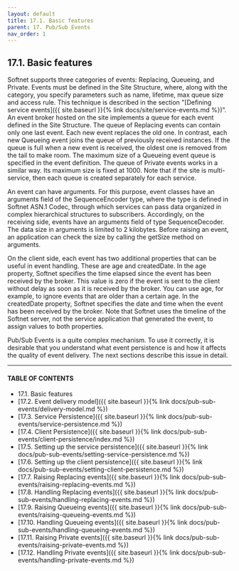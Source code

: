 ```yaml
---
layout: default
title: 17.1. Basic features
parent: 17. Pub/Sub Events
nav_order: 1
---
```


## 17.1. Basic features

Softnet supports three categories of events: Replacing, Queueing, and Private. Events must be defined in the Site Structure, where, along with the category, you specify parameters such as name, lifetime, max queue size and access rule. This technique is described in the section "[Defining service events]({{ site.baseurl }}{% link docs/site/service-events.md %})". An event broker hosted on the site implements a queue for each event defined in the Site Structure. The queue of Replacing events can contain only one last event. Each new event replaces the old one. In contrast, each new Queueing event joins the queue of previously received instances. If the queue is full when a new event is received, the oldest one is removed from the tail to make room. The maximum size of a Queueing event queue is specified in the event definition. The queue of Private events works in a similar way. Its maximum size is fixed at 1000. Note that if the site is multi-service, then each queue is created separately for each service.  

An event can have arguments. For this purpose, event classes have an <span class="field">arguments</span> field of the <span class="datatype">SequenceEncoder</span> type, where the type is defined in Softnet ASN.1 Codec, through which services can pass data organized in complex hierarchical structures to subscribers. Accordingly, on the receiving side, events have an <span class="field">arguments</span> field of type <span class="datatype">SequenceDecoder</span>. The data size in <span class="field">arguments</span> is limited to 2 kilobytes. Before raising an event, an application can check the size by calling the <span class="method">getSize</span> method on <span class="field">arguments</span>.  

On the client side, each event has two additional properties that can be useful in event handling. These are <span class="field">age</span> and <span class="field">createdDate</span>. In the <span class="field">age</span> property, Softnet specifies the time elapsed since the event has been received by the broker. This value is zero if the event is sent to the client without delay as soon as it is received by the broker. You can use <span class="field">age</span>, for example, to ignore events that are older than a certain age. In the <span class="field">createdDate</span> property, Softnet specifies the date and time when the event has been received by the broker. Note that Softnet uses the timeline of the Softnet server, not the service application that generated the event, to assign values to both properties.  

Pub/Sub Events is a quite complex mechanism. To use it correctly, it is desirable that you understand what event persistence is and how it affects the quality of event delivery. The next sections describe this issue in detail.

---
#### TABLE OF CONTENTS
* 17.1. Basic features
* [17.2. Event delivery model]({{ site.baseurl }}{% link docs/pub-sub-events/delivery-model.md %})
* [17.3. Service Persistence]({{ site.baseurl }}{% link docs/pub-sub-events/service-persistence.md %})
* [17.4. Client Persistence]({{ site.baseurl }}{% link docs/pub-sub-events/client-persistence/index.md %})
* [17.5. Setting up the service persistence]({{ site.baseurl }}{% link docs/pub-sub-events/setting-service-persistence.md %})
* [17.6. Setting up the client persistence]({{ site.baseurl }}{% link docs/pub-sub-events/setting-client-persistence.md %})
* [17.7. Raising Replacing events]({{ site.baseurl }}{% link docs/pub-sub-events/raising-replacing-events.md %})
* [17.8. Handling Replacing events]({{ site.baseurl }}{% link docs/pub-sub-events/handling-replacing-events.md %})
* [17.9. Raising Queueing events]({{ site.baseurl }}{% link docs/pub-sub-events/raising-queueing-events.md %})
* [17.10. Handling Queueing events]({{ site.baseurl }}{% link docs/pub-sub-events/handling-queueing-events.md %})
* [17.11. Raising Private events]({{ site.baseurl }}{% link docs/pub-sub-events/raising-private-events.md %})
* [17.12. Handling Private events]({{ site.baseurl }}{% link docs/pub-sub-events/handling-private-events.md %})